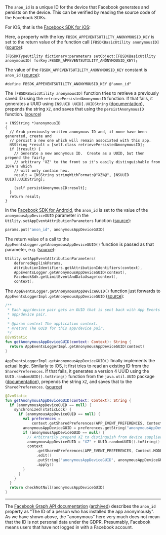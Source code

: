 The `anon_id` is a unique ID for the device that Facebook generates and persists on the device. This can be verified by reading the source code of the Facebook SDKs.

For iOS, that is the [Facebook SDK for iOS](https://github.com/facebook/facebook-ios-sdk):

Here, a property with the key `FBSDK_APPEVENTSUTILITY_ANONYMOUSID_KEY` is set to the return value of the function call `[FBSDKBasicUtility anonymousID]` ([source](https://github.com/facebook/facebook-ios-sdk/blob/41044df838ef3fefe600fb96b6560dc8a2b2a18a/FBSDKCoreKit/FBSDKCoreKit/AppEvents/Internal/FBSDKAppEventsUtility.m#L81)):

```objc
[FBSDKTypeUtility dictionary:parameters setObject:[FBSDKBasicUtility anonymousID] forKey:FBSDK_APPEVENTSUTILITY_ANONYMOUSID_KEY];
```

The value of the `FBSDK_APPEVENTSUTILITY_ANONYMOUSID_KEY` constant is `anon_id` ([source](https://github.com/facebook/facebook-ios-sdk/blob/41044df838ef3fefe600fb96b6560dc8a2b2a18a/FBSDKCoreKit/FBSDKCoreKit/AppEvents/Internal/FBSDKAppEventsUtility.m#L20)):

```objc
#define FBSDK_APPEVENTSUTILITY_ANONYMOUSID_KEY @"anon_id"
```

The `[FBSDKBasicUtility anonymousID]` function tries to retrieve a previously saved ID using the `retrievePersistedAnonymousID` function. If that fails, it generates a UUID using `[NSUUID UUID].UUIDString` ([documentation](https://developer.apple.com/documentation/foundation/nsuuid)), prepends the string `XZ`, and saves that using the `persistAnonymousID` function. ([source](https://github.com/facebook/facebook-ios-sdk/blob/41044df838ef3fefe600fb96b6560dc8a2b2a18a/FBSDKCoreKit_Basics/FBSDKCoreKit_Basics/FBSDKBasicUtility.m#L306))

```objc
+ (NSString *)anonymousID
{
  // Grab previously written anonymous ID and, if none have been generated, create and
  // persist a new one which will remain associated with this app.
  NSString *result = [self.class retrievePersistedAnonymousID];
  if (!result) {
    // Generate a new anonymous ID.  Create as a UUID, but then prepend the fairly
    // arbitrary 'XZ' to the front so it's easily distinguishable from IDFA's which
    // will only contain hex.
    result = [NSString stringWithFormat:@"XZ%@", [NSUUID UUID].UUIDString];

    [self persistAnonymousID:result];
  }
  return result;
}
```

In the [Facebook SDK for Android](https://github.com/facebook/facebook-android-sdk/), the `anon_id` is set to the value of the `anonymousAppDeviceGUID` parameter in the `Utility.setAppEventAttributionParameters` function ([source](https://github.com/facebook/facebook-android-sdk/blob/ed8afd48df9e347191ac7fe0c6c3a34c30d89429/facebook-core/src/main/java/com/facebook/internal/Utility.kt#L579)):

```kt
params.put("anon_id", anonymousAppDeviceGUID)
```

The return value of a call to the `AppEventsLogger.getAnonymousAppDeviceGUID()` function is passed as that parameter, e.g. ([source](https://github.com/facebook/facebook-android-sdk/blob/ed8afd48df9e347191ac7fe0c6c3a34c30d89429/facebook-applinks/src/main/java/com/facebook/applinks/AppLinkData.java#L143-L148)):

```kt
Utility.setAppEventAttributionParameters(
    deferredApplinkParams,
    AttributionIdentifiers.getAttributionIdentifiers(context),
    AppEventsLogger.getAnonymousAppDeviceGUID(context),
    FacebookSdk.getLimitEventAndDataUsage(context),
    context);
```

The `AppEventsLogger.getAnonymousAppDeviceGUID()` function just forwards to `AppEventsLoggerImpl.getAnonymousAppDeviceGUID` ([source](https://github.com/facebook/facebook-android-sdk/blob/ed8afd48df9e347191ac7fe0c6c3a34c30d89429/facebook-core/src/main/java/com/facebook/appevents/AppEventsLogger.kt#L542-L552)):

```kt
/**
 * Each app/device pair gets an GUID that is sent back with App Events and persisted with this
 * app/device pair.
 *
 * @param context The application context.
 * @return The GUID for this app/device pair.
 */
@JvmStatic
fun getAnonymousAppDeviceGUID(context: Context): String {
  return AppEventsLoggerImpl.getAnonymousAppDeviceGUID(context)
}
```

`AppEventsLoggerImpl.getAnonymousAppDeviceGUID()` finally implements the actual logic. Similarly to iOS, it first tries to read an existing ID from the `SharedPreferences`. If that fails, it generates a version 4 UUID using the `UUID.randomUUID().toString()` function from the `java.util.UUID` package ([documentation](https://docs.oracle.com/javase/8/docs/api/java/util/UUID.html#randomUUID--)), prepends the string `XZ`, and saves that to the `SharedPreferences`. ([source](https://github.com/facebook/facebook-android-sdk/blob/ed8afd48df9e347191ac7fe0c6c3a34c30d89429/facebook-core/src/main/java/com/facebook/appevents/AppEventsLoggerImpl.kt#L607-L628))

```kt
@JvmStatic
fun getAnonymousAppDeviceGUID(context: Context): String {
  if (anonymousAppDeviceGUID == null) {
    synchronized(staticLock) {
      if (anonymousAppDeviceGUID == null) {
        val preferences =
            context.getSharedPreferences(APP_EVENT_PREFERENCES, Context.MODE_PRIVATE)
        anonymousAppDeviceGUID = preferences.getString("anonymousAppDeviceGUID", null)
        if (anonymousAppDeviceGUID == null) {
          // Arbitrarily prepend XZ to distinguish from device supplied identifiers.
          anonymousAppDeviceGUID = "XZ" + UUID.randomUUID().toString()
          context
              .getSharedPreferences(APP_EVENT_PREFERENCES, Context.MODE_PRIVATE)
              .edit()
              .putString("anonymousAppDeviceGUID", anonymousAppDeviceGUID)
              .apply()
        }
      }
    }
  }
  return checkNotNull(anonymousAppDeviceGUID)
}
```

---

The [Facebook Graph API documentation](https://developers.facebook.com/docs/graph-api/reference/v17.0/application/activities) ([archived](https://archive.ph/ORVgn)) describes the `anon_id` property as "The ID of a person who has installed the app anonymously". As we have shown above, the "anonymous" here very much does not mean that the ID is not personal data under the GDPR. Presumably, Facebook means users that have not logged in with a Facebook account.
